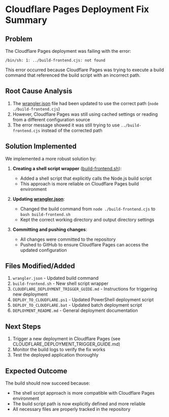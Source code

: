 # Cloudflare Pages Deployment Fix Summary

## Problem
The Cloudflare Pages deployment was failing with the error:
```
/bin/sh: 1: ../build-frontend.cjs: not found
```

This error occurred because Cloudflare Pages was trying to execute a build command that referenced the build script with an incorrect path.

## Root Cause Analysis
1. The [wrangler.json](file:///C:/Users/user/lethimdo/wrangler.json) file had been updated to use the correct path (`node ./build-frontend.cjs`)
2. However, Cloudflare Pages was still using cached settings or reading from a different configuration source
3. The error message showed it was still trying to use `../build-frontend.cjs` instead of the corrected path

## Solution Implemented
We implemented a more robust solution by:

1. **Creating a shell script wrapper** ([build-frontend.sh](file:///C:/Users/user/lethimdo/build-frontend.sh)):
   - Added a shell script that explicitly calls the Node.js build script
   - This approach is more reliable on Cloudflare Pages build environment

2. **Updating [wrangler.json](file:///C:/Users/user/lethimdo/wrangler.json)**:
   - Changed the build command from `node ./build-frontend.cjs` to `bash build-frontend.sh`
   - Kept the correct working directory and output directory settings

3. **Committing and pushing changes**:
   - All changes were committed to the repository
   - Pushed to GitHub to ensure Cloudflare Pages can access the updated configuration

## Files Modified/Added
1. `wrangler.json` - Updated build command
2. `build-frontend.sh` - New shell script wrapper
3. `CLOUDFLARE_DEPLOYMENT_TRIGGER_GUIDE.md` - Instructions for triggering new deployment
4. `DEPLOY_TO_CLOUDFLARE.ps1` - Updated PowerShell deployment script
5. `DEPLOY_TO_CLOUDFLARE.bat` - Updated batch deployment script
6. `DEPLOYMENT_README.md` - General deployment documentation

## Next Steps
1. Trigger a new deployment in Cloudflare Pages (see CLOUDFLARE_DEPLOYMENT_TRIGGER_GUIDE.md)
2. Monitor the build logs to verify the fix works
3. Test the deployed application thoroughly

## Expected Outcome
The build should now succeed because:
- The shell script approach is more compatible with Cloudflare Pages environment
- The build script path is now explicitly defined and more reliable
- All necessary files are properly tracked in the repository
